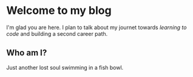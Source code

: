 # Welcome to my blog

I'm glad you are here. I plan to talk about my journet towards *learning to code* and building a second career path.

## Who am I?

Just another lost soul swimming in a fish bowl.
